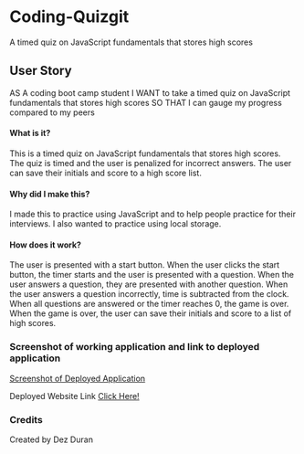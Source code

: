 # Coding-Quizgit
A timed quiz on JavaScript fundamentals that stores high scores

## User Story
AS A coding boot camp student
I WANT to take a timed quiz on JavaScript fundamentals that stores high scores
SO THAT I can gauge my progress compared to my peers

#### What is it?
This is a timed quiz on JavaScript fundamentals that stores high scores. The quiz is timed and the user is penalized for incorrect answers. The user can save their initials and score to a high score list.
#### Why did I make this?
I made this to practice using JavaScript and to help people practice for their interviews. I also wanted to practice using local storage.

#### How does it work?
The user is presented with a start button. When the user clicks the start button, the timer starts and the user is presented with a question. When the user answers a question, they are presented with another question. When the user answers a question incorrectly, time is subtracted from the clock. When all questions are answered or the timer reaches 0, the game is over. When the game is over, the user can save their initials and score to a list of high scores.

### Screenshot of working application and link to deployed application
[Screenshot of Deployed Application](./assets/deployed-application.png)

Deployed Website Link [Click Here!](http://127.0.0.1:5500/Devloped/index.html)

### Credits
Created by Dez Duran
